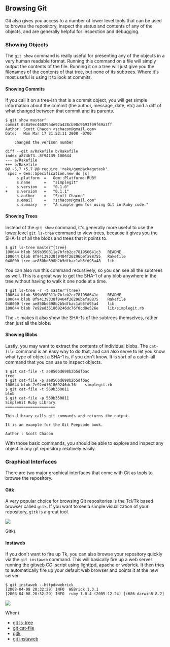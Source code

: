<!--
SPDX-FileCopyrightText: 2008 Geoffrey Grosenbach <boss@topfunky.com>
SPDX-FileCopyrightText: 2008 Scott Chacon <schacon@gmail.com>

SPDX-License-Identifier: CC-BY-SA-3.0
-->

## Browsing Git

Git also gives you access to a number of lower level tools that can be used to browse the repository, inspect the status and contents of any of the objects, and are generally helpful for inspection and debugging.

<!-- SIDEBAR
---

#### Git Object Browsing Screencast

In this screencast, we show how to browse and inspect raw Git objects. The major tools covered are the `git cat-file` and `git ls-tree` commands to inspect the object contents, and then we cover some of the included graphical browsers, `gitk` and `gitweb`.

movie. c5-git-browsing.mov

---
SIDEBAR -->

### Showing Objects

The `git show` command is really useful for presenting any of the objects in a very human readable format. Running this command on a file will simply output the contents of the file. Running it on a tree will just give you the filenames of the contents of that tree, but none of its subtrees. Where it's most useful is using it to look at commits.

#### Showing Commits

If you call it on a tree-ish that is a commit object, you will get simple information about the commit (the author, message, date, etc) and a diff of what changed between that commit and its parents.

```shell
$ git show master^
commit 0c8a9ec46029a4e92a428cb98c9693f09f69a3ff
Author: Scott Chacon <schacon@gmail.com>
Date:   Mon Mar 17 21:52:11 2008 -0700

    changed the verison number

diff --git a/Rakefile b/Rakefile
index a874b73..8f94139 100644
--- a/Rakefile
+++ b/Rakefile
@@ -5,7 +5,7 @@ require 'rake/gempackagetask'
 spec = Gem::Specification.new do |s|
     s.platform  =   Gem::Platform::RUBY
     s.name      =   "simplegit"
-    s.version   =   "0.1.0"
+    s.version   =   "0.1.1"
     s.author    =   "Scott Chacon"
     s.email     =   "schacon@gmail.com"
     s.summary   =   "A simple gem for using Git in Ruby code."
```

#### Showing Trees

Instead of the `git show` command, it's generally more useful to use the lower level `git ls-tree` command to view trees, because it gives you the SHA-1s of all the blobs and trees that it points to.

```shell
$ git ls-tree master^{tree}
100644 blob 569b350811e7bfcb2cc781956641c3   README
100644 blob 8f94139338f9404f26296befa88755   Rakefile
040000 tree ae850bd698b2b5dfbac1ab5fd95a48   lib
```

You can also run this command recursively, so you can see all the subtrees as well. This is a great way to get the SHA-1 of any blob anywhere in the tree without having to walk it one node at a time.

```shell
$ git ls-tree -r -t master^{tree}
100644 blob 569b350811e7bfcb2cc781956641c    README
100644 blob 8f94139338f9404f26296befa8875    Rakefile
040000 tree ae850bd698b2b5dfbac1ab5fd95a4    lib
100644 blob 7e92ed361869246dc76f0cd0e526e    lib/simplegit.rb
```

The `-t` makes it also show the SHA-1s of the subtrees themselves, rather than just all the blobs.

#### Showing Blobs

Lastly, you may want to extract the contents of individual blobs. The `cat-file` command is an easy way to do that, and can also serve to let you know what type of object a SHA-1 is, if you don't know. It is sort of a catch-all command that you can use to inspect objects.

```shell
$ git cat-file -t ae850bd698b2b5dfbac
tree
$ git cat-file -p ae850bd698b2b5dfbac
100644 blob 7e92ed361869246dc76    simplegit.rb
$ git cat-file -t 569b350811
blob
$ git cat-file -p 569b350811
SimpleGit Ruby Library
======================

This library calls git commands and returns the output.

It is an example for the Git Peepcode book.

Author : Scott Chacon

```

With those basic commands, you should be able to explore and inspect any object in any git repository relatively easily.

### Graphical Interfaces

There are two major graphical interfaces that come with Git as tools to browse the repository.

#### Gitk

A very popular choice for browsing Git repositories is the Tcl/Tk based browser called `gitk`. If you want to see a simple visualization of your repository, `gitk` is a great tool.

![](../artwork/bitmap/gitk.png)

Gitk).

#### Instaweb

If you don't want to fire up Tk, you can also browse your repository quickly via the `git instaweb` command. This will basically fire up a web server running the [gitweb](http://git.or.cz/gitwiki/Gitweb) CGI script using lighttpd, apache or webrick. It then tries to automatically fire up your default web browser and points it at the new server.

```shell
$ git instaweb --httpd=webrick
[2008-04-08 20:32:29] INFO  WEBrick 1.3.1
[2008-04-08 20:32:29] INFO  ruby 1.8.4 (2005-12-24) [i686-darwin8.8.2]
```

![](../artwork/bitmap/instaweb.png)

When)
- [git ls-tree](http://www.kernel.org/pub/software/scm/git/docs/git-ls-tree.html)
- [git cat-file](http://www.kernel.org/pub/software/scm/git/docs/git-cat-fileß.html)
- [gitk](http://www.kernel.org/pub/software/scm/git/docs/gitk.html)
- [git instaweb](http://www.kernel.org/pub/software/scm/git/docs/git-instaweb.html)
